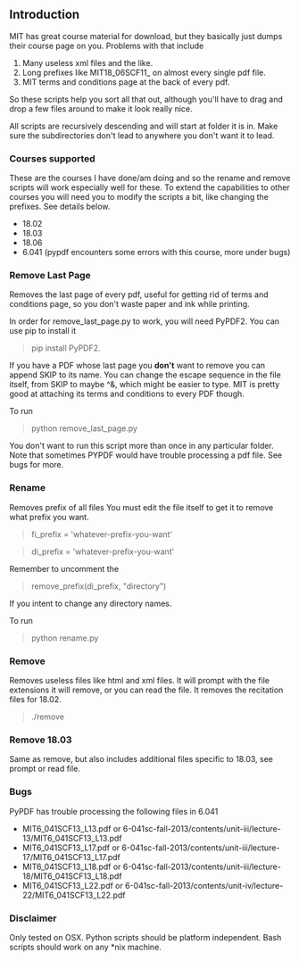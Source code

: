 ## Introduction
 MIT has great course material for download, but they basically just dumps their course page on you. Problems with that include
 1. Many useless xml files and the like.
 2. Long prefixes like MIT18_06SCF11_ on almost every single pdf file.
 3. MIT terms and conditions page at the back of every pdf.
 
 So these scripts help you sort all that out, although you'll have to drag and drop a few files around to make it look really nice.


All scripts are recursively descending and will start at folder it is in. Make sure the subdirectories don't lead to anywhere you don't want it to lead.  

### Courses supported

These are the courses I have done/am doing and so the rename and remove scripts will work especially well for these. To extend the capabilities to other courses you will need you to modify the scripts a bit, like changing the prefixes. See details below.

* 18.02
* 18.03
* 18.06
* 6.041 (pypdf encounters some errors with this course, more under bugs)


### Remove Last Page
Removes the last page of every pdf, useful for getting rid of terms and conditions page, so you don't waste paper and ink while printing. 


In order for remove_last_page.py to work, you will need PyPDF2. You can use pip to install it
> pip install PyPDF2. 

If you have a PDF whose last page you **don't** want to remove you can append SKIP to its name. You can change the escape sequence in the file itself, from SKIP to maybe ^&, which might be easier to type. MIT is pretty good at attaching its terms and conditions to every PDF though.


To run
> python remove_last_page.py

You don't want to run this script more than once in any particular folder. Note that sometimes PYPDF would have trouble processing a pdf file. See bugs for more.

### Rename
Removes prefix of all files 
You must edit the file itself to get it to remove what prefix you want.
> fi_prefix = 'whatever-prefix-you-want'

> di_prefix = 'whatever-prefix-you-want'

Remember to uncomment the 
> remove_prefix(di_prefix, "directory")

If you intent to change any directory names.


To run
> python rename.py

### Remove

Removes useless files like html and xml files. It will prompt with the file extensions it will remove, or you can read the file. It removes the recitation files for 18.02.


> ./remove

### Remove 18.03

Same as remove, but also includes additional files specific to 18.03, see prompt or read file.

### Bugs

PyPDF has trouble processing the following files in 6.041

* MIT6_041SCF13_L13.pdf or 6-041sc-fall-2013/contents/unit-iii/lecture-13/MIT6_041SCF13_L13.pdf 
* MIT6_041SCF13_L17.pdf or 6-041sc-fall-2013/contents/unit-iii/lecture-17/MIT6_041SCF13_L17.pdf 
* MIT6_041SCF13_L18.pdf or 6-041sc-fall-2013/contents/unit-iii/lecture-18/MIT6_041SCF13_L18.pdf 
* MIT6_041SCF13_L22.pdf or 6-041sc-fall-2013/contents/unit-iv/lecture-22/MIT6_041SCF13_L22.pdf  

### Disclaimer
Only tested on OSX. Python scripts should be platform independent. Bash scripts should work on any *nix machine.
